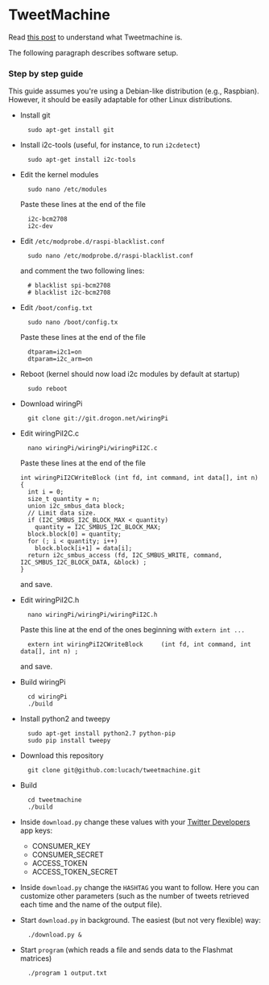 # TweetMachine

Read [this post](https://blog.chiodini.org/2015/04/26/tweetmachine.html) to understand what Tweetmachine is.

The following paragraph describes software setup.

### Step by step guide
This guide assumes you're using a Debian-like distribution (e.g., Raspbian). However, it should be easily adaptable for other Linux distributions.
- Install git

        sudo apt-get install git 
        
- Install i2c-tools (useful, for instance, to run ```i2cdetect```)

        sudo apt-get install i2c-tools
        
- Edit the kernel modules

        sudo nano /etc/modules
        
  Paste these lines at the end of the file
  
        i2c-bcm2708 
        i2c-dev

- Edit ```/etc/modprobe.d/raspi-blacklist.conf```

        sudo nano /etc/modprobe.d/raspi-blacklist.conf
        
  and comment the two following lines:
  
        # blacklist spi-bcm2708
        # blacklist i2c-bcm2708

- Edit ```/boot/config.txt```

        sudo nano /boot/config.tx
        
  Paste these lines at the end of the file

        dtparam=i2c1=on
        dtparam=i2c_arm=on
        
- Reboot (kernel should now load i2c modules by default at startup)

        sudo reboot

- Download wiringPi

        git clone git://git.drogon.net/wiringPi

- Edit wiringPiI2C.c

        nano wiringPi/wiringPi/wiringPiI2C.c
        
  Paste these lines at the end of the file
  
      int wiringPiI2CWriteBlock (int fd, int command, int data[], int n)
      {
        int i = 0;
        size_t quantity = n;
        union i2c_smbus_data block;
        // Limit data size.
        if (I2C_SMBUS_I2C_BLOCK_MAX < quantity)
          quantity = I2C_SMBUS_I2C_BLOCK_MAX;
        block.block[0] = quantity;
        for (; i < quantity; i++)
          block.block[i+1] = data[i];
        return i2c_smbus_access (fd, I2C_SMBUS_WRITE, command, I2C_SMBUS_I2C_BLOCK_DATA, &block) ;
      }
      
  and save.
- Edit wiringPiI2C.h

        nano wiringPi/wiringPi/wiringPiI2C.h
  
  Paste this line at the end of the ones beginning with `extern int ...`
  
        extern int wiringPiI2CWriteBlock     (int fd, int command, int data[], int n) ;
        
  and save.
- Build wiringPi

        cd wiringPi
        ./build

- Install python2 and tweepy

        sudo apt-get install python2.7 python-pip
        sudo pip install tweepy

- Download this repository

        git clone git@github.com:lucach/tweetmachine.git

- Build

        cd tweetmachine
        ./build

- Inside `download.py` change these values with your [Twitter Developers](https://dev.twitter.com) app keys:
  - CONSUMER_KEY
  - CONSUMER_SECRET
  - ACCESS_TOKEN
  - ACCESS_TOKEN_SECRET

- Inside `download.py` change the `HASHTAG` you want to follow. Here you can customize other parameters (such as the number of tweets retrieved each time and the name of the output file).

- Start `download.py` in background. The easiest (but not very flexible) way:

        ./download.py &

- Start `program` (which reads a file and sends data to the Flashmat matrices)

        ./program 1 output.txt
